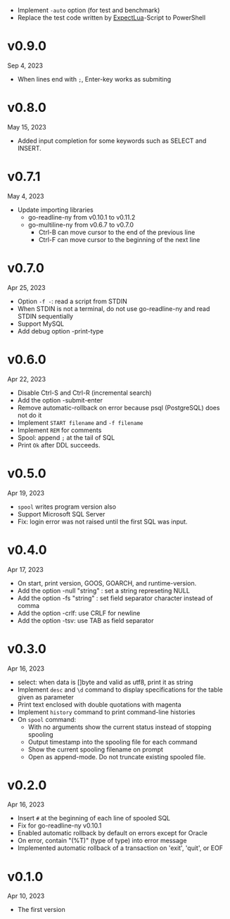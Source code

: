 - Implement `-auto` option (for test and benchmark)
- Replace the test code written by [ExpectLua]-Script to PowerShell

[ExpectLua]: https://github.com/hymkor/expect

v0.9.0
======
Sep 4, 2023

- When lines end with `;`, Enter-key works as submiting

v0.8.0
======
May 15, 2023

- Added input completion for some keywords such as SELECT and INSERT. 

v0.7.1
======
May 4, 2023

- Update importing libraries
    - go-readline-ny  from v0.10.1 to v0.11.2
    - go-multiline-ny from v0.6.7  to v0.7.0
        - Ctrl-B can move cursor to the end of the previous line
        - Ctrl-F can move cursor to the beginning of the next line

v0.7.0
======
Apr 25, 2023

- Option `-f -`: read a script from STDIN
- When STDIN is not a terminal, do not use go-readline-ny and read STDIN sequentially
- Support MySQL
- Add debug option -print-type

v0.6.0
======
Apr 22, 2023

- Disable Ctrl-S and Ctrl-R (incremental search)
- Add the option -submit-enter
- Remove automatic-rollback on error because psql (PostgreSQL) does not do it
- Implement `START filename` and `-f filename`
- Implement `REM` for comments
- Spool: append `;` at the tail of SQL
- Print `Ok` after DDL succeeds.

v0.5.0
======
Apr 19, 2023

- `spool` writes program version also
- Support Microsoft SQL Server
- Fix: login error was not raised until the first SQL was input.

v0.4.0
=======
Apr 17, 2023

- On start, print version, GOOS, GOARCH, and runtime-version.
- Add the option -null "string" : set a string represeting NULL
- Add the option -fs "string" : set field separator character instead of comma
- Add the option -crlf: use CRLF for newline
- Add the option -tsv: use TAB as field separator

v0.3.0
======
Apr 16, 2023

- select: when data is []byte and valid as utf8, print it as string
- Implement `desc` and `\d` command to display specifications for the table given as parameter
- Print text enclosed with double quotations with magenta
- Implement `history` command to print command-line histories
- On `spool` command:
    - With no arguments show the current status instead of stopping spooling
    - Output timestamp into the spooling file for each command
    - Show the current spooling filename on prompt
    - Open as append-mode. Do not truncate existing spooled file.

v0.2.0
======
Apr 16, 2023

- Insert `#` at the beginning of each line of spooled SQL
- Fix for go-readline-ny v0.10.1
- Enabled automatic rollback by default on errors except for Oracle
- On error, contain "(%T)" (type of type) into error message
- Implemented automatic rollback of a transaction on 'exit', 'quit', or EOF

v0.1.0
======
Apr 10, 2023

- The first version
